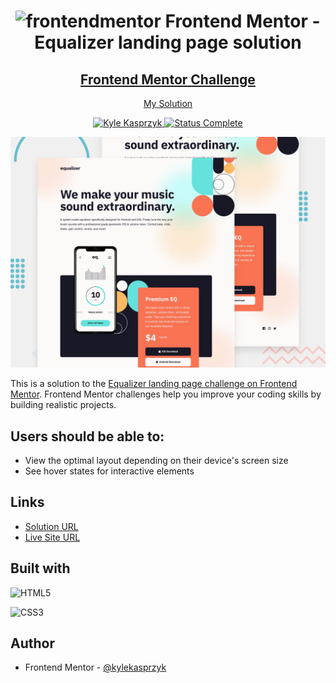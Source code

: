 <div align="center">
  <h1><img src="https://www.frontendmentor.io/static/images/logo-mobile.svg" alt="frontendmentor"> Frontend Mentor - Equalizer landing page solution</h1>
  <h2>
    <a href="https://www.frontendmentor.io/challenges/equalizer-landing-page-7VJ4gp3DE"><strong>Frontend Mentor Challenge</strong></a>  </h2>
    <p>
    <a href="#">My Solution</a>
  </p>
</div>

<!-- bagdes -->
<div align="center">
  <!-- profile -->
  <a href="https://www.frontendmentor.io/profile/kylekasprzyk">
    <img src="https://img.shields.io/badge/Profile-Kyle%20Kasprzyk-blue" alt="Kyle Kasprzyk">
  </a>
  <!-- status -->
    <a href="#">
    <img src="https://img.shields.io/badge/Status-Complete-brightgreen" alt="Status Complete">
  </a>
  
<!-- ## Google Lighthouse
![](https://img.shields.io/badge/Performance-99%25-brightgreen)
![](https://img.shields.io/badge/Accessibility-97%25-brightgreen)
![](https://img.shields.io/badge/Best%20Practices-100%25-brightgreen)
![](https://img.shields.io/badge/SEO-100%25-brightgreen) -->
</div>

![](./preview.jpg)

This is a solution to the [Equalizer landing page challenge on Frontend Mentor](https://www.frontendmentor.io/challenges/equalizer-landing-page-7VJ4gp3DE). Frontend Mentor challenges help you improve your coding skills by building realistic projects. 

## Users should be able to:

- View the optimal layout depending on their device's screen size
- See hover states for interactive elements

## Links

- [Solution URL](#)
- [Live Site URL](#)

## Built with

![HTML5](https://img.shields.io/badge/html5-%23E34F26.svg?style=plastic&logo=html5&logoColor=white)

![CSS3](https://img.shields.io/badge/css3-%231572B6.svg?style=plastic&logo=css3&logoColor=white)

## Author

- Frontend Mentor - [@kylekasprzyk](https://www.frontendmentor.io/profile/kylekasprzyk)